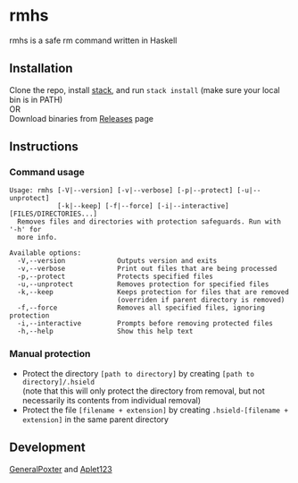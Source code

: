 # rmhs

rmhs is a safe rm command written in Haskell

## Installation
Clone the repo, install [stack](https://github.com/commercialhaskell/stack), and run `stack install` (make sure your local bin is in PATH)  
OR  
Download binaries from [Releases](https://github.com/GeneralPoxter/rmhs/releases) page

## Instructions
### Command usage
```
Usage: rmhs [-V|--version] [-v|--verbose] [-p|--protect] [-u|--unprotect] 
            [-k|--keep] [-f|--force] [-i|--interactive] [FILES/DIRECTORIES...]
  Removes files and directories with protection safeguards. Run with '-h' for
  more info.

Available options:
  -V,--version             Outputs version and exits
  -v,--verbose             Print out files that are being processed
  -p,--protect             Protects specified files
  -u,--unprotect           Removes protection for specified files
  -k,--keep                Keeps protection for files that are removed
                           (overriden if parent directory is removed)
  -f,--force               Removes all specified files, ignoring protection
  -i,--interactive         Prompts before removing protected files
  -h,--help                Show this help text
```
### Manual protection
* Protect the directory `[path to directory]` by creating `[path to directory]/.hsield`  
(note that this will only protect the directory from removal, but not necessarily its contents from individual removal)  
* Protect the file `[filename + extension]` by creating `.hsield-[filename + extension]` in the same parent directory

## Development
[GeneralPoxter](https://github.com/GeneralPoxter) and [Aplet123](https://aplet.me/)
